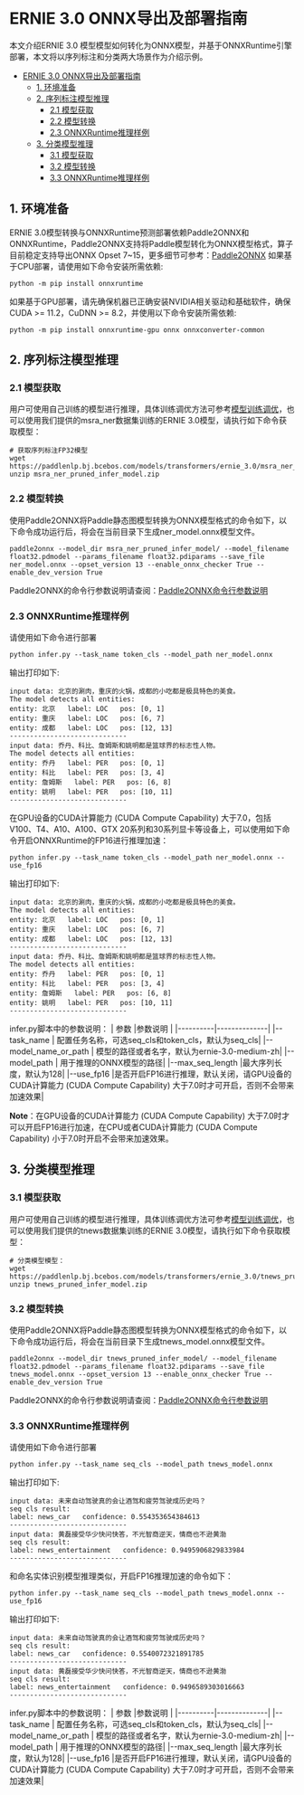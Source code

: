 # ERNIE 3.0 ONNX导出及部署指南
本文介绍ERNIE 3.0 模型模型如何转化为ONNX模型，并基于ONNXRuntime引擎部署，本文将以序列标注和分类两大场景作为介绍示例。
- [ERNIE 3.0 ONNX导出及部署指南](#ERNIE3.0ONNX导出及部署指南)
  - [1. 环境准备](#1-环境准备)
  - [2. 序列标注模型推理](#2-序列标注模型推理)
    - [2.1 模型获取](#21-模型获取)
    - [2.2 模型转换](#22-模型转换)
    - [2.3 ONNXRuntime推理样例](#23-ONNXRuntime推理样例)
  - [3. 分类模型推理](#3-分类模型推理)
    - [3.1 模型获取](#31-模型获取)
    - [3.2 模型转换](#32-模型转换)
    - [3.3 ONNXRuntime推理样例](#33-ONNXRuntime推理样例)
## 1. 环境准备
ERNIE 3.0模型转换与ONNXRuntime预测部署依赖Paddle2ONNX和ONNXRuntime，Paddle2ONNX支持将Paddle模型转化为ONNX模型格式，算子目前稳定支持导出ONNX Opset 7~15，更多细节可参考：[Paddle2ONNX](https://github.com/PaddlePaddle/Paddle2ONNX)
如果基于CPU部署，请使用如下命令安装所需依赖:
```
python -m pip install onnxruntime
```
如果基于GPU部署，请先确保机器已正确安装NVIDIA相关驱动和基础软件，确保CUDA >= 11.2，CuDNN >= 8.2，并使用以下命令安装所需依赖:
```
python -m pip install onnxruntime-gpu onnx onnxconverter-common
```

## 2. 序列标注模型推理
### 2.1 模型获取
用户可使用自己训练的模型进行推理，具体训练调优方法可参考[模型训练调优](./../../README.md#微调)，也可以使用我们提供的msra_ner数据集训练的ERNIE 3.0模型，请执行如下命令获取模型：
```
# 获取序列标注FP32模型
wget https://paddlenlp.bj.bcebos.com/models/transformers/ernie_3.0/msra_ner_pruned_infer_model.zip
unzip msra_ner_pruned_infer_model.zip
```
### 2.2 模型转换
使用Paddle2ONNX将Paddle静态图模型转换为ONNX模型格式的命令如下，以下命令成功运行后，将会在当前目录下生成ner_model.onnx模型文件。
```
paddle2onnx --model_dir msra_ner_pruned_infer_model/ --model_filename float32.pdmodel --params_filename float32.pdiparams --save_file ner_model.onnx --opset_version 13 --enable_onnx_checker True --enable_dev_version True
```
Paddle2ONNX的命令行参数说明请查阅：[Paddle2ONNX命令行参数说明](https://github.com/PaddlePaddle/Paddle2ONNX#参数选项)

### 2.3 ONNXRuntime推理样例
请使用如下命令进行部署
```
python infer.py --task_name token_cls --model_path ner_model.onnx
```
输出打印如下:
```
input data: 北京的涮肉，重庆的火锅，成都的小吃都是极具特色的美食。
The model detects all entities:
entity: 北京   label: LOC   pos: [0, 1]
entity: 重庆   label: LOC   pos: [6, 7]
entity: 成都   label: LOC   pos: [12, 13]
-----------------------------
input data: 乔丹、科比、詹姆斯和姚明都是篮球界的标志性人物。
The model detects all entities:
entity: 乔丹   label: PER   pos: [0, 1]
entity: 科比   label: PER   pos: [3, 4]
entity: 詹姆斯   label: PER   pos: [6, 8]
entity: 姚明   label: PER   pos: [10, 11]
-----------------------------
```
在GPU设备的CUDA计算能力 (CUDA Compute Capability) 大于7.0，包括V100、T4、A10、A100、GTX 20系列和30系列显卡等设备上，可以使用如下命令开启ONNXRuntime的FP16进行推理加速：
```
python infer.py --task_name token_cls --model_path ner_model.onnx --use_fp16
```
输出打印如下:
```
input data: 北京的涮肉，重庆的火锅，成都的小吃都是极具特色的美食。
The model detects all entities:
entity: 北京   label: LOC   pos: [0, 1]
entity: 重庆   label: LOC   pos: [6, 7]
entity: 成都   label: LOC   pos: [12, 13]
-----------------------------
input data: 乔丹、科比、詹姆斯和姚明都是篮球界的标志性人物。
The model detects all entities:
entity: 乔丹   label: PER   pos: [0, 1]
entity: 科比   label: PER   pos: [3, 4]
entity: 詹姆斯   label: PER   pos: [6, 8]
entity: 姚明   label: PER   pos: [10, 11]
-----------------------------
```
infer.py脚本中的参数说明：
| 参数 |参数说明 |
|----------|--------------|
|--task_name | 配置任务名称，可选seq_cls和token_cls，默认为seq_cls|
|--model_name_or_path | 模型的路径或者名字，默认为ernie-3.0-medium-zh|
|--model_path | 用于推理的ONNX模型的路径|
|--max_seq_length |最大序列长度，默认为128|
|--use_fp16 |是否开启FP16进行推理，默认关闭，请GPU设备的CUDA计算能力 (CUDA Compute Capability) 大于7.0时才可开启，否则不会带来加速效果|

**Note**：在GPU设备的CUDA计算能力 (CUDA Compute Capability) 大于7.0时才可以开启FP16进行加速，在CPU或者CUDA计算能力 (CUDA Compute Capability) 小于7.0时开启不会带来加速效果。

## 3. 分类模型推理
### 3.1 模型获取
用户可使用自己训练的模型进行推理，具体训练调优方法可参考[模型训练调优](./../../README.md#微调)，也可以使用我们提供的tnews数据集训练的ERNIE 3.0模型，请执行如下命令获取模型：
```
# 分类模型模型：
wget  https://paddlenlp.bj.bcebos.com/models/transformers/ernie_3.0/tnews_pruned_infer_model.zip
unzip tnews_pruned_infer_model.zip
```
### 3.2 模型转换
使用Paddle2ONNX将Paddle静态图模型转换为ONNX模型格式的命令如下，以下命令成功运行后，将会在当前目录下生成tnews_model.onnx模型文件。
```
paddle2onnx --model_dir tnews_pruned_infer_model/ --model_filename float32.pdmodel --params_filename float32.pdiparams --save_file tnews_model.onnx --opset_version 13 --enable_onnx_checker True --enable_dev_version True
```
Paddle2ONNX的命令行参数说明请查阅：[Paddle2ONNX命令行参数说明](https://github.com/PaddlePaddle/Paddle2ONNX#参数选项)

### 3.3 ONNXRuntime推理样例
请使用如下命令进行部署
```
python infer.py --task_name seq_cls --model_path tnews_model.onnx
```
输出打印如下:
```
input data: 未来自动驾驶真的会让酒驾和疲劳驾驶成历史吗？
seq cls result:
label: news_car   confidence: 0.554353654384613
-----------------------------
input data: 黄磊接受华少快问快答，不光智商逆天，情商也不逊黄渤
seq cls result:
label: news_entertainment   confidence: 0.9495906829833984
-----------------------------
```
和命名实体识别模型推理类似，开启FP16推理加速的命令如下：
```
python infer.py --task_name seq_cls --model_path tnews_model.onnx --use_fp16
```
输出打印如下:
```
input data: 未来自动驾驶真的会让酒驾和疲劳驾驶成历史吗？
seq cls result:
label: news_car   confidence: 0.5540072321891785
-----------------------------
input data: 黄磊接受华少快问快答，不光智商逆天，情商也不逊黄渤
seq cls result:
label: news_entertainment   confidence: 0.9496589303016663
-----------------------------
```
infer.py脚本中的参数说明：
| 参数 |参数说明 |
|----------|--------------|
|--task_name | 配置任务名称，可选seq_cls和token_cls，默认为seq_cls|
|--model_name_or_path | 模型的路径或者名字，默认为ernie-3.0-medium-zh|
|--model_path | 用于推理的ONNX模型的路径|
|--max_seq_length |最大序列长度，默认为128|
|--use_fp16 |是否开启FP16进行推理，默认关闭，请GPU设备的CUDA计算能力 (CUDA Compute Capability) 大于7.0时才可开启，否则不会带来加速效果|
